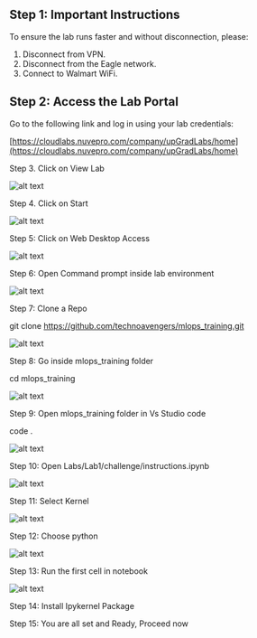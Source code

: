 ## Step 1: Important Instructions

To ensure the lab runs faster and without disconnection, please:

1. Disconnect from VPN.
2. Disconnect from the Eagle network.
3. Connect to Walmart WiFi.

## Step 2: Access the Lab Portal

Go to the following link and log in using your lab credentials:

[https://cloudlabs.nuvepro.com/company/upGradLabs/home](https://cloudlabs.nuvepro.com/company/upGradLabs/home)


Step 3. Click on View Lab

![alt text](image-1.png)


Step 4. Click on Start

![alt text](image-2.png)

Step 5: Click on Web Desktop Access

![alt text](image-3.png)

Step 6: Open Command prompt inside lab environment

![alt text](image-4.png)

Step 7: Clone a Repo

git clone https://github.com/technoavengers/mlops_training.git

![alt text](image-5.png)

Step 8: Go inside mlops_training folder

cd mlops_training

![alt text](image-6.png)

Step 9: Open mlops_training folder in Vs Studio code

code .

![alt text](image-7.png)

Step 10: Open Labs/Lab1/challenge/instructions.ipynb

![alt text](image-8.png)

Step 11: Select Kernel

![alt text](image-9.png)

Step 12: Choose python

![alt text](image-10.png)

Step 13: Run the first cell in notebook

![alt text](image-11.png)

Step 14: Install Ipykernel Package

Step 15: You are all set and Ready, Proceed now



